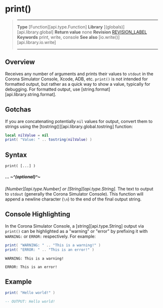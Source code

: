 # print()

> --------------------- ------------------------------------------------------------------------------------------
> __Type__              [Function][api.type.Function]
> __Library__           [(globals)][api.library.global]
> __Return value__      none
> __Revision__          [REVISION_LABEL](REVISION_URL)
> __Keywords__          print, write, console
> __See also__          [io.write()][api.library.io.write]
> --------------------- ------------------------------------------------------------------------------------------


## Overview

Receives any number of arguments and prints their values to `stdout` in the Corona&nbsp;Simulator&nbsp;Console, Xcode, ADB, etc. `print()` is not intended for formatted output, but rather as a quick way to show a value, typically for debugging. For formatted output, use [string.format][api.library.string.format].


## Gotchas

If you are concatenating potentially `nil` values for output, convert them to strings using the [tostring()][api.library.global.tostring] function:

``````lua
local nilValue = nil
print( "Value: " .. tostring(nilValue) )
``````


## Syntax

	print( [...] )

##### ... ~^(optional)^~
_[Number][api.type.Number] or [String][api.type.String]._ The text to output to `stdout` (generally the Corona Simulator Console). This function will append a newline character (`\n`) to the end of the final output string.


## Console Highlighting

In the Corona Simulator Console, a [string][api.type.String] output via `print()` can be highlighted as a "warning" or "error" by prefixing it with `WARNING:` or `ERROR:` respectively. For example:

``````lua
print( "WARNING: " .. "This is a warning!" )
print( "ERROR: " .. "This is an error!" )
``````

<div class="console-warning">

`WARNING: This is a warning!`

</div>
<div class="console-error">

`ERROR: This is an error!`

</div>


## Example

`````lua
print( "Hello world!" )

-- OUTPUT: Hello world!
`````
